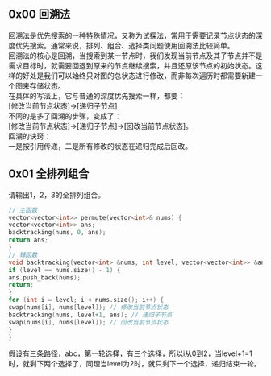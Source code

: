 ## 0x00 回溯法
回溯法是优先搜索的一种特殊情况，又称为试探法，常用于需要记录节点状态的深度优先搜索。通常来说，排列、组合、选择类问题使用回溯法比较简单。  
回溯法的核心是回溯，当搜索到某一节点时，我们发现当前节点及其子节点并不是需求目标时，就需要回退到原来的节点继续搜索，并且还原该节点的初始状态。这样的好处是我们可以始终只对图的总状态进行修改，而非每次遍历时都需要新建一个图来存储状态。  
在具体的写法上，它与普通的深度优先搜索一样，都要：  
\[修改当前节点状态]→\[递归子节点]  
不同的是多了回溯的步骤，变成了：  
\[修改当前节点状态]→\[递归子节点]→\[回改当前节点状态]。  
回溯的诀窍：  
一是按引用传递，二是所有修改的状态在递归完成后回改。

## 0x01 全排列组合
请输出1，2，3的全排列组合。  
```C++
// 主函数
vector<vector<int>> permute(vector<int>& nums) {
vector<vector<int>> ans;
backtracking(nums, 0, ans);
return ans;
}
// 辅函数
void backtracking(vector<int> &nums, int level, vector<vector<int>> &ans) {
if (level == nums.size() - 1) {
ans.push_back(nums);
return;
}
for (int i = level; i < nums.size(); i++) {
swap(nums[i], nums[level]); // 修改当前节点状态
backtracking(nums, level+1, ans); // 递归子节点
swap(nums[i], nums[level]); // 回改当前节点状态
}
}
```
假设有三条路径，abc，第一轮选择，有三个选择，所以i从0到2，当level+1=1时，就剩下两个选择了，同理当level为2时，就只剩下一个选择，递归结束一轮。